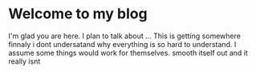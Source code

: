 # Welcome to my blog

I'm glad you are here. I plan to talk about ...
This is getting somewhere finnaly i dont undersatand why everything is so hard to understand. I assume some things would work
for themselves. smooth itself out and it really isnt
